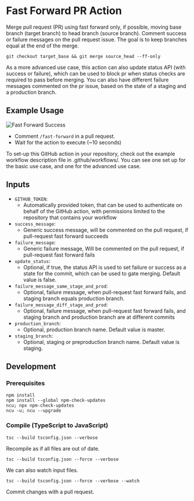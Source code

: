 
# Fast Forward PR Action

Merge pull request (PR) using fast forward only, if possible, moving base branch (target branch) to head branch (source branch). Comment success or failure messages on the pull request issue. The goal is to keep branches equal at the end of the merge.

```git checkout target_base && git merge source_head --ff-only```

As a more advanced use case, this action can also update status API (with success or failure), which can be used to block pr when status checks are required to pass before merging. You can also have different failure messages commented on the pr issue, based on the state of a staging and a production branch.

## Example Usage

![Fast Forward Success](media/ff-success-video.gif)

- Comment ```/fast-forward``` in a pull request.
- Wait for the action to execute (~10 seconds)

To set-up this GitHub action in your repository, check out the example workflow description file in .github/workflows/. You can see one set up for the basic use case, and one for the advanced use case.

## Inputs

- `GITHUB_TOKEN`:
  - Automatically provided token, that can be used to authenticate on behalf of the GitHub action, with permissions limited to the repository that contains your workflow
- `success_message`:
  - Generic success message, will be commented on the pull request, if pull-request fast forward succeeds
- `failure_message`:
  - Generic failure message, Will be commented on the pull request, if pull-request fast forward fails
- `update_status`:
  - Optional, if true, the status API is used to set failure or success as a state for the commit, which can be used to gate merging. Default value is false.
- `failure_message_same_stage_and_prod`:
  - Optional, failure message, when pull-request fast forward fails, and staging branch equals production branch.
- `failure_message_diff_stage_and_prod`:
  - Optional, failure message, when pull-request fast forward fails, and staging branch and production branch are at different commits
- `production_branch`:
  - Optional, production branch name. Default value is master.
- `staging_branch`:
  - Optional, staging or preproduction branch name. Default value is staging.

## Development

### Prerequisites

```shell
npm install
npm install --global npm-check-updates
ncu; npx npm-check-updates
ncu -u; ncu --upgrade
```

### Compile (TypeScript to JavaScript)

```shell
tsc --build tsconfig.json --verbose
```

Recompile as if all files are out of date.

```shell
tsc --build tsconfig.json --force --verbose
```

We can also watch input files.

```shell
tsc --build tsconfig.json --force --verbose --watch
```

Commit changes with a pull request.
